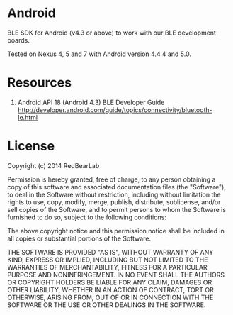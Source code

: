 
Android
=======

BLE SDK for Android (v4.3 or above) to work with our BLE development boards.

Tested on Nexus 4, 5 and 7 with Android version 4.4.4 and 5.0.


Resources
=========

1. Android API 18 (Android 4.3) BLE Developer Guide<br/>
http://developer.android.com/guide/topics/connectivity/bluetooth-le.html


License
=======

Copyright (c) 2014 RedBearLab

Permission is hereby granted, free of charge, to any person obtaining a copy
of this software and associated documentation files (the "Software"), to deal 
in the Software without restriction, including without limitation the rights 
to use, copy, modify, merge, publish, distribute, sublicense, and/or sell
copies of the Software, and to permit persons to whom the Software is
furnished to do so, subject to the following conditions:

The above copyright notice and this permission notice shall be included in all
copies or substantial portions of the Software.

THE SOFTWARE IS PROVIDED "AS IS", WITHOUT WARRANTY OF ANY KIND, EXPRESS OR
IMPLIED, INCLUDING BUT NOT LIMITED TO THE WARRANTIES OF MERCHANTABILITY,
FITNESS FOR A PARTICULAR PURPOSE AND NONINFRINGEMENT. IN NO EVENT SHALL THE
AUTHORS OR COPYRIGHT HOLDERS BE LIABLE FOR ANY CLAIM, DAMAGES OR OTHER 
LIABILITY, WHETHER IN AN ACTION OF CONTRACT, TORT OR OTHERWISE, ARISING FROM,
OUT OF OR IN CONNECTION WITH THE SOFTWARE OR THE USE OR OTHER DEALINGS IN THE
SOFTWARE.
